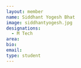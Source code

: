 ```yaml
---
layout: member
name: Siddhant Yogesh Bhat 
image: siddhantyogesh.jpg
designations: 
  - M Tech
area:
bio:
email:
type: student
---
```

